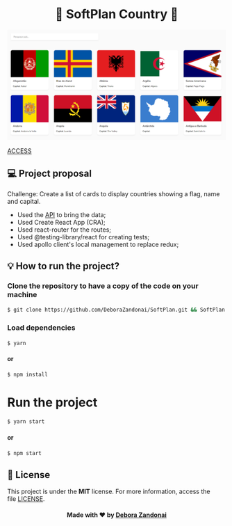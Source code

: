 <h1 align="center">🚀 SoftPlan Country 🚀</h1>

![Badge](/github/logo.png)

[ACCESS](http://softplancountry.herokuapp.com/softplan)

## 💻 Project proposal

Challenge: Create a list of cards to display countries showing a flag, name and capital.

<ul>
<li>Used the <a href="http://testefront.dev.softplan.com.br">API</a> to bring the data;</li>
<li>Used Create React App (CRA);</li>
<li>Used react-router for the routes;</li>
<li>Used @testing-library/react for creating tests;</li>
<li>Used apollo client's local management to replace redux;</li>
</ul>

<h2>
  💡 How to run the project?
</h2>

### Clone the repository to have a copy of the code on your machine

```bash
$ git clone https://github.com/DeboraZandonai/SoftPlan.git && SoftPlan
```

### Load dependencies

```bash
$ yarn
```

#### or

```bash
$ npm install
```

# Run the project

```bash
$ yarn start
```

#### or

```bash
$ npm start
```

## 📝 License

This project is under the **MIT** license. For more information, access the file [LICENSE](https://github.com/DeboraZandonai/SoftPlan/blob/master/LICENSE).

<h4 align=center>Made with ❤️ by <a href="https://www.linkedin.com/in/debora-zandonai-4ab092195/">Debora Zandonai</a></h4>
